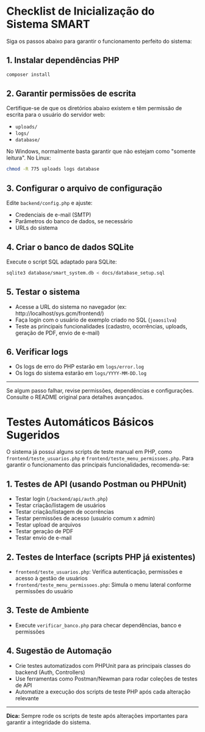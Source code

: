# Checklist de Inicialização do Sistema SMART

Siga os passos abaixo para garantir o funcionamento perfeito do sistema:

## 1. Instalar dependências PHP

```bash
composer install
```

## 2. Garantir permissões de escrita

Certifique-se de que os diretórios abaixo existem e têm permissão de escrita para o usuário do servidor web:

- `uploads/`
- `logs/`
- `database/`

No Windows, normalmente basta garantir que não estejam como "somente leitura". No Linux:

```bash
chmod -R 775 uploads logs database
```

## 3. Configurar o arquivo de configuração

Edite `backend/config.php` e ajuste:
- Credenciais de e-mail (SMTP)
- Parâmetros do banco de dados, se necessário
- URLs do sistema

## 4. Criar o banco de dados SQLite

Execute o script SQL adaptado para SQLite:

```bash
sqlite3 database/smart_system.db < docs/database_setup.sql
```

## 5. Testar o sistema

- Acesse a URL do sistema no navegador (ex: http://localhost/sys.gcm/frontend/)
- Faça login com o usuário de exemplo criado no SQL (`joaosilva`)
- Teste as principais funcionalidades (cadastro, ocorrências, uploads, geração de PDF, envio de e-mail)

## 6. Verificar logs

- Os logs de erro do PHP estarão em `logs/error.log`
- Os logs do sistema estarão em `logs/YYYY-MM-DD.log`

---

Se algum passo falhar, revise permissões, dependências e configurações. Consulte o README original para detalhes avançados. 

# Testes Automáticos Básicos Sugeridos

O sistema já possui alguns scripts de teste manual em PHP, como `frontend/teste_usuarios.php` e `frontend/teste_menu_permissoes.php`. Para garantir o funcionamento das principais funcionalidades, recomenda-se:

## 1. Testes de API (usando Postman ou PHPUnit)
- Testar login (`/backend/api/auth.php`)
- Testar criação/listagem de usuários
- Testar criação/listagem de ocorrências
- Testar permissões de acesso (usuário comum x admin)
- Testar upload de arquivos
- Testar geração de PDF
- Testar envio de e-mail

## 2. Testes de Interface (scripts PHP já existentes)
- `frontend/teste_usuarios.php`: Verifica autenticação, permissões e acesso à gestão de usuários
- `frontend/teste_menu_permissoes.php`: Simula o menu lateral conforme permissões do usuário

## 3. Teste de Ambiente
- Execute `verificar_banco.php` para checar dependências, banco e permissões

## 4. Sugestão de Automação
- Crie testes automatizados com PHPUnit para as principais classes do backend (Auth, Controllers)
- Use ferramentas como Postman/Newman para rodar coleções de testes de API
- Automatize a execução dos scripts de teste PHP após cada alteração relevante

---

**Dica:** Sempre rode os scripts de teste após alterações importantes para garantir a integridade do sistema. 